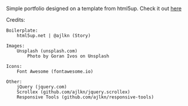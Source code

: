 Simple portfolio designed on a template from html5up. Check it out [here](https://BenjaminEchelmeier@github.io)

Credits:

	Boilerplate:
		html5up.net | @ajlkn (Story)

	Images:
		Unsplash (unsplash.com)
			Photo by Goran Ivos on Unsplash

	Icons:
		Font Awesome (fontawesome.io)

	Other:
		jQuery (jquery.com)
		Scrollex (github.com/ajlkn/jquery.scrollex)
		Responsive Tools (github.com/ajlkn/responsive-tools)
